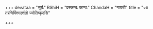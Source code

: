 +++
devataa = "सूर्यः"
RShiH = "प्रस्कण्वः काण्वः"
ChandaH = "गायत्री"
title = "०४ तरणिर्विश्वदर्शतो ज्योतिष्कृदसि"

+++

